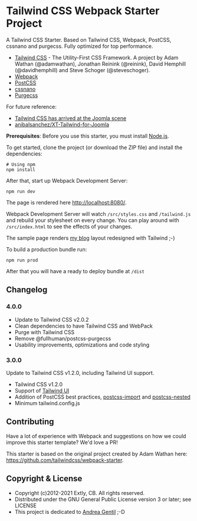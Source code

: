 # Tailwind CSS Webpack Starter Project

A Tailwind CSS Starter. Based on Tailwind CSS, Webpack, PostCSS, cssnano and purgecss. Fully optimized for top performance.

- [Tailwind CSS](https://tailwindcss.com) - The Utility-First CSS Framework. A project by Adam Wathan (@adamwathan), Jonathan Reinink (@reinink), David Hemphill (@davidhemphill) and Steve Schoger (@steveschoger).
- [Webpack](https://webpack.js.org/)
- [PostCSS](https://postcss.org/)
- [cssnano](https://cssnano.co/)
- [Purgecss](https://www.purgecss.com)

For future reference:

- [Tailwind CSS has arrived at the Joomla scene](https://blog.anibalhsanchez.com/en/10-blogging/lost-and-found/47-tailwind-css-has-arrived-at-the-joomla-scene.html)
- [anibalsanchez/XT-Tailwind-for-Joomla](https://github.com/anibalsanchez/XT-Tailwind-for-Joomla)

**Prerequisites**: Before you use this starter, you must install [Node.js](https://nodejs.org/).

To get started, clone the project (or download the ZIP file) and install the dependencies:

```
# Using npm
npm install
```

After that, start up Webpack Development Server:

```
npm run dev
```

The page is rendered here <http://localhost:8080/>.

Webpack Development Server will watch `/src/styles.css` and `/tailwind.js` and rebuild your stylesheet on every change. You can play around with `/src/index.html` to see the effects of your changes.

The sample page renders [my blog](https://blog.anibalhsanchez.com) layout redesigned with Tailwind ;-)

To build a production bundle run:

```
npm run prod
```

After that you will have a ready to deploy bundle at `/dist`

## Changelog

### 4.0.0

- Update to Tailwind CSS v2.0.2
- Clean dependencies to have Tailwind CSS and WebPack
- Purge with Tailwind CSS
- Remove @fullhuman/postcss-purgecss
- Usability improvements, optimizations and code styling

### 3.0.0

Update to Tailwind CSS v1.2.0, including Tailwind UI support.

- Tailwind CSS v1.2.0
- Support of [Tailwind UI](https://tailwindui.com/)
- Addition of PostCSS best practices, [postcss-import](https://www.npmjs.com/package/postcss-import) and [postcss-nested](https://www.npmjs.com/package/postcss-nested)
- Minimum tailwind.config.js

## Contributing

Have a lot of experience with Webpack and suggestions on how we could improve this starter template? We'd love a PR!

This starter is based on the original project created by Adam Wathan here: <https://github.com/tailwindcss/webpack-starter>.

## Copyright & License

- Copyright (c)2012-2021 Extly, CB. All rights reserved.
- Distributed under the GNU General Public License version 3 or later; see LICENSE
- This project is dedicated to [Andrea Gentil](http://www.twitter.com/andreagentil) ;-D
